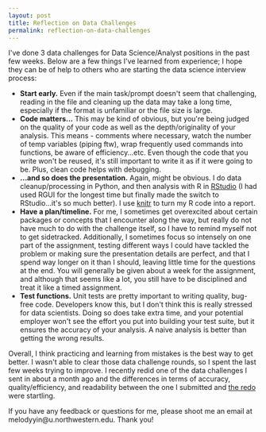 ```yaml
---
layout: post
title: Reflection on Data Challenges
permalink: reflection-on-data-challenges
---
```


I've done 3 data challenges for Data Science/Analyst positions in the past few weeks. Below are a few things I've learned from experience; I hope they can be of help to others who are starting the data science interview process:

- **Start early.** Even if the main task/prompt doesn't seem that challenging, reading in the file and cleaning up the data may take a long time, especially if the format is unfamiliar or the file size is large. 
- **Code matters...** This may be kind of obvious, but you're being judged on the quality of your code as well as the depth/originality of your analysis. This means - comments where necessary, watch the number of temp variables (piping ftw), wrap frequently used commands into functions, be aware of efficiency...etc. Even though the code that you write won't be reused, it's still important to write it as if it were going to be. Plus, clean code helps with debugging. 
- **...and so does the presentation.** Again, might be obvious. I do data cleanup/processing in Python, and then analysis with R in [RStudio](https://www.rstudio.com/) (I had used RGUI for the longest time but finally made the switch to RStudio...it's so much better). I use [knitr](http://yihui.name/knitr/) to turn my R code into a report. 
- **Have a plan/timeline.** For me, I sometimes get overexcited about certain packages or concepts that I encounter along the way, but really do not have much to do with the challenge itself, so I have to remind myself not to get sidetracked. Additionally, I sometimes focus so intensely on one part of the assignment, testing different ways I could have tackled the problem or making sure the presentation details are perfect, and that I spend way longer on it than I should, leaving little time for the questions at the end. You will generally be given about a week for the assignment, and although that seems like a lot, you still have to be disciplined and treat it like a timed assignment. 
- **Test functions.** Unit tests are pretty important to writing quality, bug-free code. Developers know this, but I don't think this is really stressed for data scientists. Doing so does take extra time, and your potential employer won't see the effort you put into building your test suite, but it ensures the accuracy of your analysis. A naive analysis is better than getting the wrong results.

Overall, I think practicing and learning from mistakes is the best way to get better. I wasn't able to clear those data challenge rounds, so I spent the last few weeks trying to improve. I recently redid one of the data challenges I sent in about a month ago and the differences in terms of accuracy, quality/efficiency, and readability between the one I submitted and [the redo](https://github.com/melodyyin/etc/blob/master/xdcp.md) were startling. 

<p class="message">If you have any feedback or questions for me, please shoot me an email at melodyyin@u.northwestern.edu. Thank you!</p>